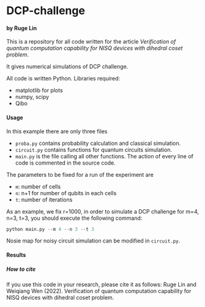 # DCP-challenge


#### by  Ruge Lin

This is a repository for all code written for the article *Verification of quantum computation capability for NISQ devices with dihedral coset problem*. 

It gives numerical simulations of DCP challenge.

All code is written Python. Libraries required:

  - matplotlib for plots
  - numpy, scipy
  - Qibo

#### Usage
In this example there are only three files
- `proba.py` contains probability calculation and classical simulation.
- `circuit.py` contains functions for quantum circuits simulation.
- `main.py` is the file calling all other functions. The action of every line of code is commented in the source code.

The parameters to be fixed for a run of the experiment are
- `m`: number of cells
- `n`: n+1 for number of qubits in each cells
- `t`: number of iterations

As an example, we fix r=1000, in order to simulate a DCP challenge for m=4, n=3, t=3,
you should execute the following command:

```python
python main.py --m 4 --n 3 --t 3
```

Nosie map for noisy circuit simulation can be modified in  `circuit.py`.

#### Results


##### How to cite

If you use this code in your research, please cite it as follows:
Ruge Lin and Weiqiang Wen (2022). Verification of quantum computation capability for NISQ devices with dihedral coset problem.
